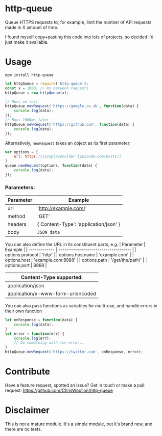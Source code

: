 # http-queue
Queue HTTPS requests to, for example, limit the number of API requests made in X amount of time.

I found myself copy+pasting this code into lots of projects, so decided I'd just make it available.

# Usage

```
npm install http-queue
```

```javascript
let httpQueue = require('http-queue');
const x = 1000; // ms between requests
httpQueue = new httpQueue(x);

// Runs on init
httpQueue.newRequest('https://google.co.uk', function(data) {
	console.log(data);
});
// Runs 1000ms later
httpQueue.newRequest('https://github.com', function(data) {
	console.log(data);
});
```

Alternatively, `newRequest` takes an object as its first parameter;

```javascript
var options = {
	url: https://jsonplaceholder.typicode.com/posts/1
}
queue.newRequest(options, function(data) {
	console.log(data);
});
```

### Parameters:

| Parameter | Example |
| ------------- | ------------------------------------- |
| url | 'http://example.com/' |
| method | 'GET' |
| headers | { Content-Type': 'application/json' } |
| body | `JSON data` |

You can also define the URL in its constituent parts, e.g.
| Parameter | Example |
| ------------- | ------------------------------------- |
| options.protocol | 'http' |
| options.hostname | 'example.com' |
| options.host | 'example.com:8888' |
| options.path | '/get/the/path/' |
| options.port | 8888 |

| Content-Type supported: |
| ------------------------------------- |
| application/json |
| application/x-www-form-urlencoded |

You can also pass functions as variables for multi-use, and handle errors in their own function
```javascript
let onResponse = function(data) {
	console.log(data);
}
let error = function(err) {
	console.log(err);
	// Do something with the error...
}
httpQueue.newRequest('https://twitter.com', onResponse, error);
```

# Contribute
Have a feature request, spotted an issue? Get in touch or make a pull request: 
https://github.com/ChrisWoollon/http-queue

# Disclaimer
This is not a mature module. It's a simple module, but it's brand new, and there are no tests.